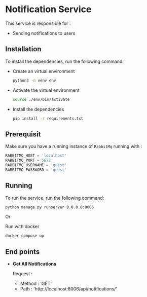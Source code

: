 # Notification Service

This service is responsible for :

- Sending notifications to users

## Installation

To install the dependencies, run the following command:

- Create an virtual environment

  ```bash
  python3 -m venv env
  ```

- Activate the virtual environment
  
  ```bash
  source ./env/bin/activate
  ```

- Install the dependencies

  ```bash
  pip install -r requirements.txt
  ```

## Prerequisit

Make sure you have a running instance of `RabbitMq` running with :

```python
RABBITMQ_HOST = 'localhost'
RABBITMQ_PORT = 5672
RABBITMQ_USERNAME = 'guest'
RABBITMQ_PASSWORD = 'guest'
```

## Running

To run the service, run the following command:

```bash
python manage.py runserver 0.0.0.0:8006
```

Or

Run with docker

```bash
docker compose up
```

## End points

- **Get All Notifications**
    
    Request :
  - Method : 'GET'
  - Path : 'http://localhost:8006/api/notifications/'